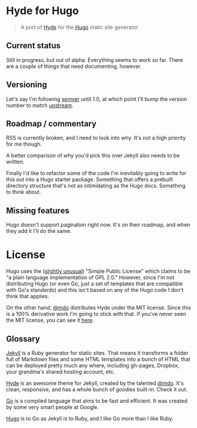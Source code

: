 Hyde for Hugo
=============
>A port of [Hyde][hyde] for the [Hugo][hugo] static site generator

[hyde]: https://github.com/poole/hyde
[hugo]: https://github.com/spf13/hugo

Current status
--------------
Still in progress, but out of alpha. Everything seems to work so far. There are
a couple of things that need documenting, however.

Versioning
----------
Let's say I'm following [semver][] until 1.0, at which point I'll bump the
version number to match [upstream][hyde].

[semver]: http://semver.org/

Roadmap / commentary
--------------------
RSS is currently broken, and I need to look into why. It's not a high priority
for me though.

A better comparison of why you'd pick this over Jekyll also needs to be written.

Finally I'd like to refactor some of the code I'm inevitably going to write for
this out into a Hugo starter package. Something that offers a prebuilt directory
structure that's not as intimidating as the Hugo docs. Something to think about.

Missing features
----------------
Hugo doesn't support pagination right now. It's on their roadmap, and when they
add it I'll do the same.

License
=======
Hugo uses the ([slightly unusual][hugo-license]) "Simple Public License" which
claims to be "a plain language implementation of GPL 2.0." However, since I'm
not distributing Hugo (or even Go, just a set of templates that are compatible
with Go's standards) and this isn't based on any of the Hugo code I don't think
that applies.

On the other hand, [@mdo][mdo] distributes Hyde under the MIT license. Since
this is a 100% derivative work I'm going to stick with that. If you've never
seen the MIT license, you can see it [here][license].

[mdo]: https://github.com/mdo
[hugo-license]: https://github.com/spf13/hugo/blob/master/LICENSE.md
[license]: /LICENSE.md

Glossary
--------
[Jekyll][jekyll] is a Ruby generator for static sites. That means it transforms
a folder full of Markdown files and some HTML templates into a bunch of HTML
that can be deployed pretty much any where, including gh-pages, Dropbox, your
grandma's shared hosting account, etc.

[Hyde][hyde] is an awesome theme for Jekyll, created by the talented
[@mdo][mdo]. It's clean, responsive, and has a whole bunch of goodies built-in.
Check it out.

[Go][go] is a compiled language that aims to be fast and efficient. It was
created by some very smart people at Google.

[Hugo][hugo] is to Go as Jekyll is to Ruby, and I like Go more than I like Ruby.

[jekyll]: http://jekyllrb.com/
[go]: http://golang.org/

